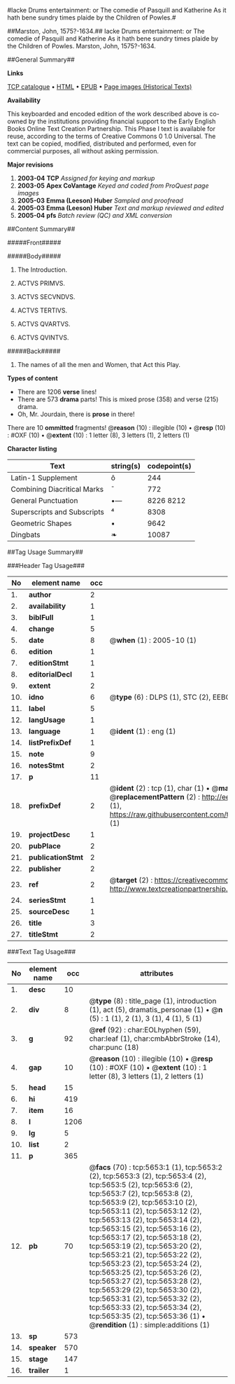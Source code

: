 #Iacke Drums entertainment: or The comedie of Pasquill and Katherine As it hath bene sundry times plaide by the Children of Powles.#

##Marston, John, 1575?-1634.##
Iacke Drums entertainment: or The comedie of Pasquill and Katherine As it hath bene sundry times plaide by the Children of Powles.
Marston, John, 1575?-1634.

##General Summary##

**Links**

[TCP catalogue](http://www.ota.ox.ac.uk/tcp/)  • 
[HTML](http://tei.it.ox.ac.uk/tcp/Texts-HTML/free/A20/A20867.html)  • 
[EPUB](http://tei.it.ox.ac.uk/tcp/Texts-EPUB/free/A20/A20867.epub) • 
[Page images (Historical Texts)](https://data.historicaltexts.jisc.ac.uk/view?pubId=eebo-99841094e&pageId=eebo-99841094e-5653-1)

**Availability**

This keyboarded and encoded edition of the
	       work described above is co-owned by the institutions
	       providing financial support to the Early English Books
	       Online Text Creation Partnership. This Phase I text is
	       available for reuse, according to the terms of Creative
	       Commons 0 1.0 Universal. The text can be copied,
	       modified, distributed and performed, even for
	       commercial purposes, all without asking permission.

**Major revisions**

1. __2003-04__ __TCP__ *Assigned for keying and markup*
1. __2003-05__ __Apex CoVantage__ *Keyed and coded from ProQuest page images*
1. __2005-03__ __Emma (Leeson) Huber__ *Sampled and proofread*
1. __2005-03__ __Emma (Leeson) Huber__ *Text and markup reviewed and edited*
1. __2005-04__ __pfs__ *Batch review (QC) and XML conversion*

##Content Summary##

#####Front#####

#####Body#####

1. The Introduction.

1. ACTVS PRIMVS.

1. ACTVS SECVNDVS.

1. ACTVS TERTIVS.

1. ACTVS QVARTVS.

1. ACTVS QVINTVS.

#####Back#####

1. The names of all the men and Women, that Act this Play.

**Types of content**

  * There are 1206 **verse** lines!
  * There are 573 **drama** parts! This is mixed prose (358) and verse (215) drama.
  * Oh, Mr. Jourdain, there is **prose** in there!

There are 10 **ommitted** fragments! 
 @__reason__ (10) : illegible (10)  •  @__resp__ (10) : #OXF (10)  •  @__extent__ (10) : 1 letter (8), 3 letters (1), 2 letters (1)

**Character listing**


|Text|string(s)|codepoint(s)|
|---|---|---|
|Latin-1 Supplement|ô|244|
|Combining             Diacritical Marks|̄|772|
|General Punctuation|•—|8226 8212|
|Superscripts             and Subscripts|⁴|8308|
|Geometric Shapes|▪|9642|
|Dingbats|❧|10087|

##Tag Usage Summary##

###Header Tag Usage###

|No|element name|occ|attributes|
|---|---|---|---|
|1.|__author__|2||
|2.|__availability__|1||
|3.|__biblFull__|1||
|4.|__change__|5||
|5.|__date__|8| @__when__ (1) : 2005-10 (1)|
|6.|__edition__|1||
|7.|__editionStmt__|1||
|8.|__editorialDecl__|1||
|9.|__extent__|2||
|10.|__idno__|6| @__type__ (6) : DLPS (1), STC (2), EEBO-CITATION (1), PROQUEST (1), VID (1)|
|11.|__label__|5||
|12.|__langUsage__|1||
|13.|__language__|1| @__ident__ (1) : eng (1)|
|14.|__listPrefixDef__|1||
|15.|__note__|9||
|16.|__notesStmt__|2||
|17.|__p__|11||
|18.|__prefixDef__|2| @__ident__ (2) : tcp (1), char (1)  •  @__matchPattern__ (2) : ([0-9\-]+):([0-9IVX]+) (1), (.+) (1)  •  @__replacementPattern__ (2) : http://eebo.chadwyck.com/downloadtiff?vid=$1&page=$2 (1), https://raw.githubusercontent.com/textcreationpartnership/Texts/master/tcpchars.xml#$1 (1)|
|19.|__projectDesc__|1||
|20.|__pubPlace__|2||
|21.|__publicationStmt__|2||
|22.|__publisher__|2||
|23.|__ref__|2| @__target__ (2) : https://creativecommons.org/publicdomain/zero/1.0/ (1), http://www.textcreationpartnership.org/docs/. (1)|
|24.|__seriesStmt__|1||
|25.|__sourceDesc__|1||
|26.|__title__|3||
|27.|__titleStmt__|2||


###Text Tag Usage###

|No|element name|occ|attributes|
|---|---|---|---|
|1.|__desc__|10||
|2.|__div__|8| @__type__ (8) : title_page (1), introduction (1), act (5), dramatis_personae (1)  •  @__n__ (5) : 1 (1), 2 (1), 3 (1), 4 (1), 5 (1)|
|3.|__g__|92| @__ref__ (92) : char:EOLhyphen (59), char:leaf (1), char:cmbAbbrStroke (14), char:punc (18)|
|4.|__gap__|10| @__reason__ (10) : illegible (10)  •  @__resp__ (10) : #OXF (10)  •  @__extent__ (10) : 1 letter (8), 3 letters (1), 2 letters (1)|
|5.|__head__|15||
|6.|__hi__|419||
|7.|__item__|16||
|8.|__l__|1206||
|9.|__lg__|5||
|10.|__list__|2||
|11.|__p__|365||
|12.|__pb__|70| @__facs__ (70) : tcp:5653:1 (1), tcp:5653:2 (2), tcp:5653:3 (2), tcp:5653:4 (2), tcp:5653:5 (2), tcp:5653:6 (2), tcp:5653:7 (2), tcp:5653:8 (2), tcp:5653:9 (2), tcp:5653:10 (2), tcp:5653:11 (2), tcp:5653:12 (2), tcp:5653:13 (2), tcp:5653:14 (2), tcp:5653:15 (2), tcp:5653:16 (2), tcp:5653:17 (2), tcp:5653:18 (2), tcp:5653:19 (2), tcp:5653:20 (2), tcp:5653:21 (2), tcp:5653:22 (2), tcp:5653:23 (2), tcp:5653:24 (2), tcp:5653:25 (2), tcp:5653:26 (2), tcp:5653:27 (2), tcp:5653:28 (2), tcp:5653:29 (2), tcp:5653:30 (2), tcp:5653:31 (2), tcp:5653:32 (2), tcp:5653:33 (2), tcp:5653:34 (2), tcp:5653:35 (2), tcp:5653:36 (1)  •  @__rendition__ (1) : simple:additions (1)|
|13.|__sp__|573||
|14.|__speaker__|570||
|15.|__stage__|147||
|16.|__trailer__|1||
